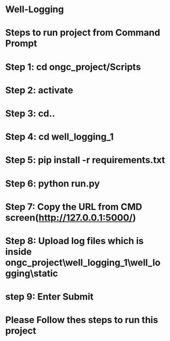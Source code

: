 # Well-Logging
# Steps to run project from Command Prompt
# Step 1: cd ongc_project/Scripts
# Step 2: activate
# Step 3: cd..
# Step 4: cd well_logging_1
# Step 5: pip install -r requirements.txt
# Step 6: python run.py
# Step 7: Copy the URL from CMD screen(http://127.0.0.1:5000/)
# Step 8: Upload log files which is inside ongc_project\well_logging_1\well_logging\static
# step 9: Enter Submit

# Please Follow thes steps to run this project 
